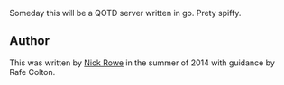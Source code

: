 Someday this will be a QOTD server written in go.  Prety spiffy.

## Author

This was written by [Nick Rowe](http://dcxn.com) in the summer of
2014 with guidance by Rafe Colton.
